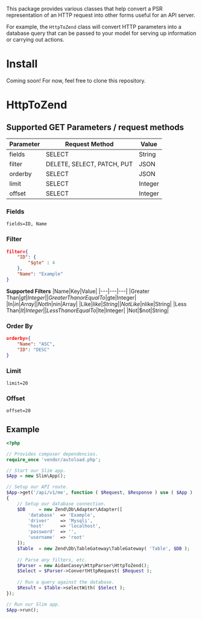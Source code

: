 This package provides various classes that help convert a PSR representation of an HTTP request into other forms useful for an API server.

For example, the ``HttpToZend`` class will convert HTTP parameters into a database query that can be passed to your model for serving up information or carrying out actions.

# Install
Coming soon! For now, feel free to clone this repository.

# HttpToZend

## Supported GET Parameters / request methods
|Parameter|Request Method|Value|
|--|--|--|
|fields|SELECT|String|
|filter|DELETE, SELECT, PATCH, PUT|JSON|
|orderby|SELECT|JSON|
|limit|SELECT|Integer|
|offset|SELECT|Integer|

### Fields
```fields=ID, Name```

### Filter
```json
filter={
    "ID": {
        "$gte" : 4
    },
    "Name": "Example"
}
```

**Supported Filters**
|Name|Key|Value|
|---|---|---|
|Greater Than|$gt|Integer|
|Greater Than or Equal To|$gte|Integer|
|In|$in|Array|
|Not In|$nin|Array|
|Like|$like|String|
|Not Like|$nlike|String|
|Less Than|$lt|Integer|
|Less Than or Equal To|$lte|Integer|
|Not|$not|String|

### Order By
```json
orderby={
    "Name": "ASC",
    "ID": "DESC"
}
```

### Limit
```limit=20```

### Offset
```offset=20```

## Example
```php
<?php

// Provides composer dependencies.
require_once 'vendor/autoload.php';

// Start our Slim app.
$App = new Slim\App();

// Setup our API route.
$App->get('/api/v1/me', function ( $Request, $Response ) use ( $App )
{
    // Setup our database connection.
    $DB     = new Zend\Db\Adapter\Adapter([
        'database'  => 'Example',
        'driver'    => 'Mysqli',
        'host'      => 'localhost',
        'password'  => '',
        'username'  => 'root'
    ]);
    $Table  = new Zend\Db\TableGateway\TableGateway( 'Table', $DB );
    
    // Parse any filters, etc.
    $Parser = new AidanCasey\HttpParser\HttpToZend();
    $Select = $Parser->ConvertHttpRequest( $Request );
    
    // Run a query against the database.
    $Result = $Table->selectWith( $Select );
});

// Run our Slim app.
$App->run();
```